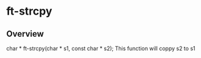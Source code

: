 # ft-strcpy

## Overview
char * ft-strcpy(char * s1, const char * s2); 
This function will coppy s2 to s1

